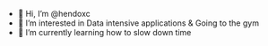 - 👋 Hi, I’m @hendoxc
- 👀 I’m interested in Data intensive applications & Going to the gym
- 🌱 I’m currently learning how to slow down time
<!---
hendoxc/hendoxc is a ✨ special ✨ repository because its `README.md` (this file) appears on your GitHub profile.
You can click the Preview link to take a look at your changes.
--->

